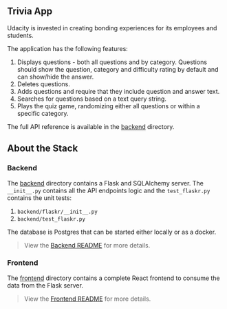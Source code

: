 ## Trivia App

Udacity is invested in creating bonding experiences for its employees and students. 

The application has the following features:

1. Displays questions - both all questions and by category. Questions should show the question, category and difficulty rating by default and can show/hide the answer.
2. Deletes questions.
3. Adds questions and require that they include question and answer text.
4. Searches for questions based on a text query string.
5. Plays the quiz game, randomizing either all questions or within a specific category.

The full API reference is available in the [backend](./backend/README.md) directory.

## About the Stack

### Backend

The [backend](./backend/README.md) directory contains a Flask and SQLAlchemy server. The `__init__.py` contains all the API endpoints logic and the `test_flaskr.py` contains the unit tests:

1. `backend/flaskr/__init__.py`
2. `backend/test_flaskr.py`

The database is Postgres that can be started either locally or as a docker.

> View the [Backend README](./backend/README.md) for more details.

### Frontend

The [frontend](./frontend/README.md) directory contains a complete React frontend to consume the data from the Flask server.

> View the [Frontend README](./frontend/README.md) for more details.
